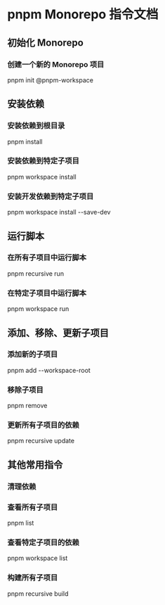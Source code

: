 # pnpm Monorepo 指令文档

## 初始化 Monorepo

### 创建一个新的 Monorepo 项目

pnpm init @pnpm-workspace

## 安装依赖

### 安装依赖到根目录

pnpm install

### 安装依赖到特定子项目

pnpm workspace <package-name> install

### 安装开发依赖到特定子项目

pnpm workspace <package-name> install --save-dev

## 运行脚本

### 在所有子项目中运行脚本

pnpm recursive run <script-name>

### 在特定子项目中运行脚本

pnpm workspace <package-name> run <script-name>

## 添加、移除、更新子项目

### 添加新的子项目

pnpm add <package-name> --workspace-root

### 移除子项目

pnpm remove <package-name>

### 更新所有子项目的依赖

pnpm recursive update

## 其他常用指令

### 清理依赖

### 查看所有子项目

pnpm list

### 查看特定子项目的依赖

pnpm workspace <package-name> list

### 构建所有子项目

pnpm recursive build